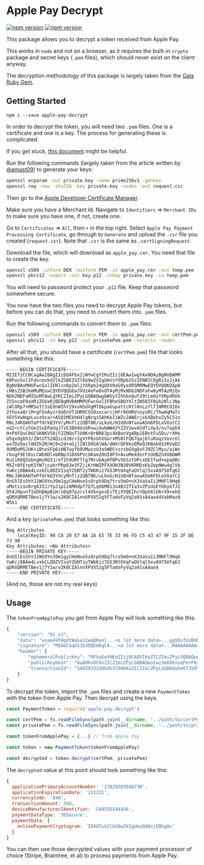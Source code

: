 # Apple Pay Decrypt

[![npm version](https://img.shields.io/npm/dt/apple-pay-decrypt.svg?style=flat-square)](https://img.shields.io/npm/dt/apple-pay-decrypt.svg)
[![npm version](https://img.shields.io/npm/v/apple-pay-decrypt.svg?style=flat-square)](https://www.npmjs.com/package/apple-pay-decrypt)

This package allows you to decrypt a token received from Apple Pay.

This works in `node` and not on a browser, as it requires the built-in `crypto` package and secret keys (`.pem` files), which should never exist on the client anyway.

The decryption methodology of this package is largely taken from the [Gala Ruby Gem](https://github.com/spreedly/gala).

## Getting Started

`npm i --save apple-pay-decrypt`

In order to decrypt the token, you will need two `.pem` files. One is a certificate and one is a key. The process for generating these is complicated.

If you get stuck, [this document](https://aaronmastsblog.com/blog/apple-pay-certificates/) might be helpful.

Run the following commands (largely taken from the article written by [@amast09](https://github.com/amast09)) to generate your keys:

```sh
openssl ecparam -out private.key -name prime256v1 -genkey
openssl req -new -sha256 -key private.key -nodes -out request.csr
```

Then go to the [Apple Developer Certificate Manager](https://developer.apple.com/account/ios/certificate/).

Make sure you have a Merchant Id. Navigate to `Identifiers` => `Merchant IDs` to make sure you have one, if not, create one.

Go to `Certificates` => `All`, then `+` in the top right. Select `Apple Pay Payment Processing Certificate`, go through to `Generate` and upload the `.csr` file you created (`request.csr`). Note that `.csr` is the same as `.certSigningRequest`.

Download the file, which will download as `apple_pay.cer`. You need that file to create the key.

```sh
openssl x509 -inform DER -outform PEM -in apple_pay.cer -out temp.pem
openssl pkcs12 -export -out key.p12 -inkey private.key -in temp.pem
```

You will need to password protect your `.p12` file. Keep that password somewhere secure.

You now have the two files you need to decrypt Apple Pay tokens, but before you can do that, you need to convert them into `.pem` files.

Run the following commands to convert them to `.pem` files:

```sh
openssl x509 -inform DER -outform PEM -in apple_pay.cer -out certPem.pem
openssl pkcs12 -in key.p12 -out privatePem.pem -nocerts -nodes
```

After all that, you should have a certificate (`certPem.pem`) file that looks something like this:

```
-----BEGIN CERTIFICATE-----
MIIEfzCCBCagAwIBAgIIcDQ4Fbx2jWYwCgYIKoZIzj0EAwIwgYAxNDAyBgNVBAMM
K0FwcGxlIFdvcmxkd2lkZSBEZXZlbG9wZXIgUmVsYXRpb25zIENBIC0gRzIxJjAk
BgNVBAsMHUFwcGxlIENlcnRpZmljYXRpb24gQXV0aG9yaXR5MRMwEQYDVQQKDApB
cHBsZSBJbmMuMQswCQYDVQQGEwJVUzAeFw0xOTAyMjMxNDU2NDFaFw0yMTAzMjQx
NDU2NDFaMIGxMTAwLgYKCZImiZPyLGQBAQwgbWVyY2hhbnQuY29tLmdyYXRpdHVk
ZS5ncmF0aXR1ZGUxRjBEBgNVBAMMPUFwcGxlIFBheSBQYXltZW50IFByb2Nlc3Np
iWlORp7+MRSeIt3sEdnWIhY29xvHSdXgMT6kpaUupattcKtlHnLiYlTJHRRCO20x
2thoxaQriM+gFSnAyzrdaOnVTJHRRCO20xxcarcjHFr9GHRVsoysRC/ThwAqMaTs
XEV5VwHqpLuvzOca/+A5Q1MEkhH4lgNrqs5AhKkI1WZv2AWErjxkXBehvZy5C51n
RNcJ4KOAHTePfdrkQ3YVcyMnTlz2QBT8K/uLkoG/H1U8nNfaxwA5m6FDLoVXatC2
oGI+ctCv5Ge2SsEPaUqJ7zE3BU4UsbRvwiXwbWW42YZ2V2wvASdTiXw3/nv7apD4
H+PXFQuC86CSKNKV58jFZZNQoTlU0K+0rBR63ps4bBonVg4Bp2EBntFu5Du/rXMo
U5qxOgbh3/ZNtUT52AQicdJ0c+IgVYP6sGhVGorxMS0lFQ67qaj6luRaqzVovcGl
wa7DzQxcl0HZh2M/Wj9v2d+oGjlINlD9SAlWA/dWXrQF6kzEMoOJKBakO1SRVwD2
9UMDoM5JUK+iBteSFp6iHB7wyfb8VMwzzU3aSWDC+zrsbGXgQsFJ9ZClMyu/aiWs
rbugF9EtKocCWbODlxbRBp310XkPVcOKamZ0UI8P3+AvuMeXdnrFzUUBZnXU8bWM
RuIiK0QZobngHsRO3J/oT1h9URFflg7MrvbAyHTBPv5bSztOPcxOEIfwd+opq6Bc
MXZ+0fErpK5YW7jcahrPRp63e3FZjiKrHWZPFXXOH3N30VKRMDsKbZepNWu4glVb
YwKcj8BAm4LvxkCLODZVIsqYZbNTzyTWbKiz7G53Rt6XqFaQVlqlSxvA97SUfq62
RNcJ4KOAHTePfdrkQ3YVcyMnTlz2QBT8K/uLkoG/H1U8nNfaxwA5m6FDLoVXatC2
8nG5lEs5hYJ2WG9Yo39m1gyCHeNse5sOrph9Dq7tro5mO+nX3XaVaIi3MHFl9Hq6
uMetisso8rg633J/YpJipiz6MOdpf7Q7LqX6M0i3x4BJZfIa3xZPsUoEYObyGTJI
OtAJHpvnTIoDhBApBiH/sDq97pzcsl4VkngxxEiTEjXYQEIhcVQpG6lU6rX9+ekQ
qDRXQRMETBev1j7Y1w/v2K0CIAlnnXPVX52g5FTadoFyVq2a91sA4ao44VabMaz8
W5k1
-----END CERTIFICATE-----
```

And a key (`privatePem.pem`) that looks something like this:

```
Bag Attributes
    localKeyID: 90 C8 20 E7 8A 2A E5 7E 33 06 FD C5 43 47 9F 15 2F DE 73 90 
Key Attributes: <No Attributes>
-----BEGIN PRIVATE KEY-----
8nG5lEs5hYJ2WG9Yo39m1gyCHeNse5sOrph9Dq7tro5mO+nX3XaVaIi3MHFl9Hq6
YwKcj8BAm4LvxkCLODZVIsqYZbNTzyTWbKiz7G53Rt6XqFaQVlqlSxvA97SUfq62
qDRXQRMETBev1j7Y1w/v2K0CIAlnnXPVX52g5FTadoFyVq2a91sA4ao4
-----END PRIVATE KEY-----
```

(And no, those are not my real keys)

## Usage

The `tokenFromApplePay` you get from Apple Pay will look something like this:

```js
{
    "version": "EC_v1",
    "data": "vxae4VFHqdtWakaJ1wqQHyel...<a lot more data>...ggVQsfUxBXR8=",
    "signature": "MIAGCSqGSIb3DQEHAqCA...<a lot more data>...MAAAAAAAA=",
    "header": {
        "ephemeralPublicKey": "MFkwEwYHKoZIzj0CAQYIKoZICZImiZPyLGQBAQwgbWVyY2hhbnQuY29tLmdy332d55suNAl1RIZi3KIT5hwmiSKSch9+6OOGlRZw0xOTAy4jejmO0A==",
        "publicKeyHash": "0aB0KxDCKoZICZImiZPyLGQBAQwoIwz3m6bKxuqPe+F6yQco=",
        "transactionId": "54829332dd6db37d06KoZICZImiZPyLGQBAQw5e6f35059acad43133d792fc139"
    }
}
```

To decrypt the token, import the `.pem` files and create a new `PaymentToken` with the token from Apple Pay. Then decrypt using the keys.

```js
const PaymentToken = require('apple-pay-decrypt')

const certPem = fs.readFileSync(path.join(__dirname, '../path/to/certPem.pem'), 'utf8')
const privatePem = fs.readFileSync(path.join(__dirname, '../path/to/privatePem.pem'), 'utf8')

const tokenFromApplePay = {...} // from Apple Pay

const token = new PaymentToken(tokenFromApplePay)

const decrypted = token.decrypt(certPem, privatePem)
```

The `decrypted` value at this point should look something like this:

```js
{
  applicationPrimaryAccountNumber: '17029283048730',
  applicationExpirationDate: '231231',
  currencyCode: '840',
  transactionAmount: 500,
  deviceManufacturerIdentifier: '544555544456',
  paymentDataType: '3DSecure',
  paymentData: {
    onlinePaymentCryptogram: 'IE0QTuXZlbG9wZXIgUmiQAQojEBhgA=' 
  } 
}
```

You can then use those decrypted values with your payment processor of choice (Stripe, Braintree, et al) to process payments from Apple Pay. 

